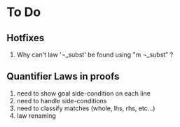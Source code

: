 # To Do

## Hotfixes

1. Why can't law '¬_subst' be found using "m ¬_subst" ?

## Quantifier Laws in proofs

1. need to show goal side-condition on each line
2. need to handle side-conditions
3. need to classify matches (whole, lhs, rhs, etc...)
4. law renaming
